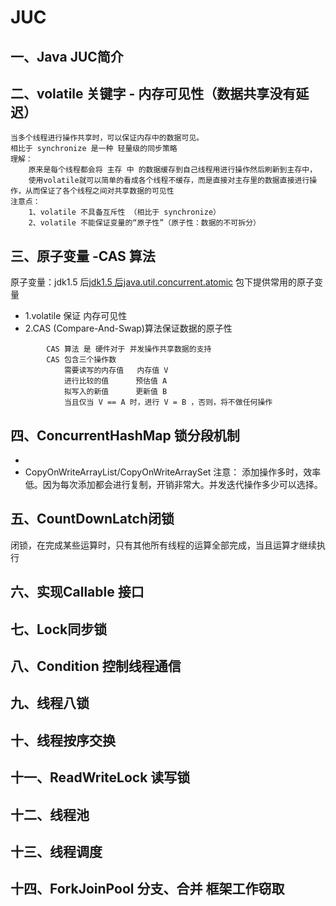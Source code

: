 # JUC
## 一、Java JUC简介
## 二、volatile 关键字 - 内存可见性（数据共享没有延迟）
    当多个线程进行操作共享时，可以保证内存中的数据可见。
    相比于 synchronize 是一种 轻量级的同步策略
    理解：
        原来是每个线程都会将 主存 中 的数据缓存到自己线程用进行操作然后刷新到主存中，
        使用volatile就可以简单的看成各个线程不缓存，而是直接对主存里的数据直接进行操作，从而保证了各个线程之间对共享数据的可见性
    注意点：
        1、volatile 不具备互斥性 （相比于 synchronize）
        2、volatile 不能保证变量的“原子性”（原子性：数据的不可拆分）
            
## 三、原子变量 -CAS 算法
原子变量：jdk1.5 后[jdk1.5 后java.util.concurrent.atomic](https://docs.oracle.com/javase/8/docs/api/java/util/concurrent/atomic/package-summary.html) 包下提供常用的原子变量
- 1.volatile 保证 内存可见性
- 2.CAS (Compare-And-Swap)算法保证数据的原子性
```text
        CAS 算法 是 硬件对于 并发操作共享数据的支持
        CAS 包含三个操作数
            需要读写的内存值   内存值 V
            进行比较的值      预估值 A
            拟写入的新值      更新值 B
            当且仅当 V == A 时，进行 V = B ，否则，将不做任何操作
```
        
## 四、ConcurrentHashMap 锁分段机制
- [](./image/ConcurrentHashMap.png)
- CopyOnWriteArrayList/CopyOnWriteArraySet
    注意：
        添加操作多时，效率低。因为每次添加都会进行复制，开销非常大。并发迭代操作多少可以选择。
        
## 五、CountDownLatch闭锁
闭锁，在完成某些运算时，只有其他所有线程的运算全部完成，当且运算才继续执行
## 六、实现Callable 接口
## 七、Lock同步锁
## 八、Condition 控制线程通信
## 九、线程八锁
## 十、线程按序交换
## 十一、ReadWriteLock 读写锁
## 十二、线程池
## 十三、线程调度
## 十四、ForkJoinPool 分支、合并 框架工作窃取